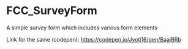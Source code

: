 # FCC_SurveyForm
A simple survey form which includes various form elements

Link for the same (codepen): https://codepen.io/Jyoti16/pen/BaajBRb
